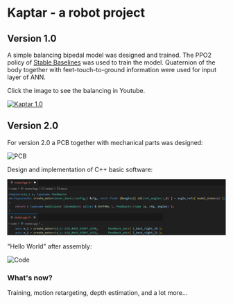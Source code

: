 # Kaptar - a robot project

## Version 1.0
A simple balancing bipedal model was designed and trained. The PPO2 policy of [Stable Baselines](https://stable-baselines.readthedocs.io/en/master/) was used to train the model. Quaternion of the body together with feet-touch-to-ground information were used for input layer of ANN.

Click the image to see the balancing in Youtube.

[![Kaptar 1.0](http://img.youtube.com/vi/YdcDqeV2Ho0/mqdefault.jpg)](https://www.youtube.com/watch?v=YdcDqeV2Ho0)

## Version 2.0
For version 2.0 a PCB together with mechanical parts was designed:

<img src="https://github.com/davhak/Robot-project-Kaptar/blob/main/img/pcb.jpg?raw=true" alt="PCB" width="400" height="400">

Design and implementation of C++ basic software:

![Code](https://github.com/davhak/Robot-project-Kaptar/blob/main/img/code.jpg?raw=true)

"Hello World" after assembly:

![Code](https://github.com/davhak/Robot-project-Kaptar/blob/main/img/assembled.gif?raw=true)

### What's now?
Training, motion retargeting, depth estimation, and a lot more...
